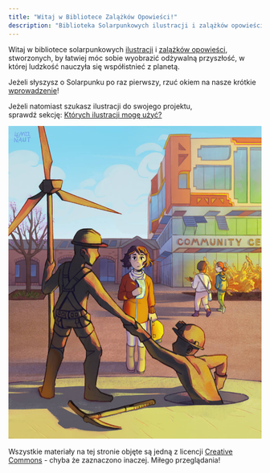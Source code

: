 ```yaml
---
title: "Witaj w Bibliotece Zalążków Opowieści!"
description: "Biblioteka Solarpunkowych ilustracji i zalążków opowieści stworzonych, łatwiej móc sobie wyobrazić lepszą przyszłość klimatyczną!"
---
```


Witaj w bibliotece solarpunkowych [ilustracji](/pl/art) i [zalążków opowieści](/pl/seeds/), stworzonych, by łatwiej móc sobie wyobrazić odżywalną przyszłość, w której ludzkość nauczyła się współistnieć z planetą.

Jeżeli słyszysz o Solarpunku po raz pierwszy, rzuć okiem na nasze krótkie [wprowadzenie](/pl/essays/what-is-solarpunk)!

Jeżeli natomiast szukasz ilustracji do swojego projektu, sprawdź sekcję: [Których ilustracji mogę użyć?](/pl/pages/which-art-can-i-use)

![Dom Kultury autorstwa The Lemonaut](cover.jpg "[Dom Kultury](/pl/art/the-lemonaut-community-center/) CC BY-SA 4.0 [The Lemonaut](/pl/authors/thelemonaut)")

Wszystkie materiały na tej stronie objęte są jedną z licencji [Creative Commons](https://creativecommons.pl/poznaj-licencje-creative-commons/) - chyba że zaznaczono inaczej. Miłego przeglądania!

